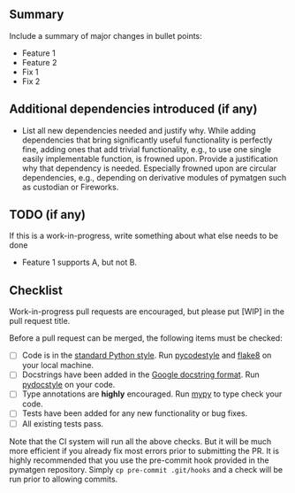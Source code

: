 ## Summary

Include a summary of major changes in bullet points:

* Feature 1
* Feature 2
* Fix 1
* Fix 2

## Additional dependencies introduced (if any)

* List all new dependencies needed and justify why. While adding dependencies that bring
significantly useful functionality is perfectly fine, adding ones that 
add trivial functionality, e.g., to use one single easily implementable
function, is frowned upon. Provide a justification why that dependency is needed. 
Especially frowned upon are circular dependencies, e.g., depending on derivative
modules of pymatgen such as custodian or Fireworks.

## TODO (if any)

If this is a work-in-progress, write something about what else needs 
to be done

* Feature 1 supports A, but not B.

## Checklist

Work-in-progress pull requests are encouraged, but please put [WIP]
in the pull request title.

Before a pull request can be merged, the following items must be checked:

- [ ] Code is in the [standard Python style](https://www.python.org/dev/peps/pep-0008/). 
      Run [pycodestyle](https://pycodestyle.readthedocs.io/en/latest/) and [flake8](http://flake8.pycqa.org/en/latest/)
      on your local machine.
- [ ] Docstrings have been added in the [Google docstring format](https://sphinxcontrib-napoleon.readthedocs.io/en/latest/example_google.html).
      Run [pydocstyle](http://www.pydocstyle.org/en/2.1.1/index.html) on your code.
- [ ] Type annotations are **highly** encouraged. Run [mypy](http://mypy-lang.org/) 
      to type check your code.
- [ ] Tests have been added for any new functionality or bug fixes.
- [ ] All existing tests pass.

Note that the CI system will run all the above checks. But it will be much more
efficient if you already fix most errors prior to submitting the PR. It is
highly recommended that you use the pre-commit hook provided in the pymatgen 
repository. Simply `cp pre-commit .git/hooks` and a check will be run prior to
allowing commits.
